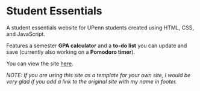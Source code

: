 # Student Essentials

A student essentials website for UPenn students created using HTML, CSS, and JavaScript.

Features a semester **GPA calculator** and a **to-do list** you can update and save (currently also working on a **Pomodoro timer**).

You can view the site <a href="https://essentials.neocities.org">here</a>.

<i>NOTE: If you are using this site as a template for your own site, I would be very glad if you add a link to the original site with my name in footer.</i>
